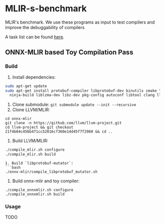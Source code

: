 # MLIR-s-benchmark
MLIR's benchmark. We use these programs as input to test compilers and improve the debuggability of compilers

A task list can be found [here](TODO.md).

## ONNX-MLIR based Toy Compilation Pass

### Build
1. Install dependencies:
```bash
sudo apt-get update
sudo apt-get install protobuf-compiler libprotobuf-dev binutils cmake \
  ninja-build liblzma-dev libz-dev pkg-config autoconf libtool clang lld
```
1. Clone submodule: `git submodule update --init --recursive`
1. Clone LLVM/MLIR:
```
cd onnx-mlir
git clone -n https://github.com/llvm/llvm-project.git
cd llvm-project && git checkout 21f4b84c456b471cc52016cf360e14d45f7f2960 && cd ..
```
1. Build LLVM/MLIR:
```bash
./compile_mlir.sh configure
./compile_mlir.sh build
```
```
1. Build `libprotobuf-mutator`:
```bash
./onnx-mlir/compile_libprotobuf_mutator.sh
```
1. Build onnx-mlir and toy compiler:
```
./compile_onnxmlir.sh configure
./compile_onnxmlir.sh build
```

### Usage
TODO
